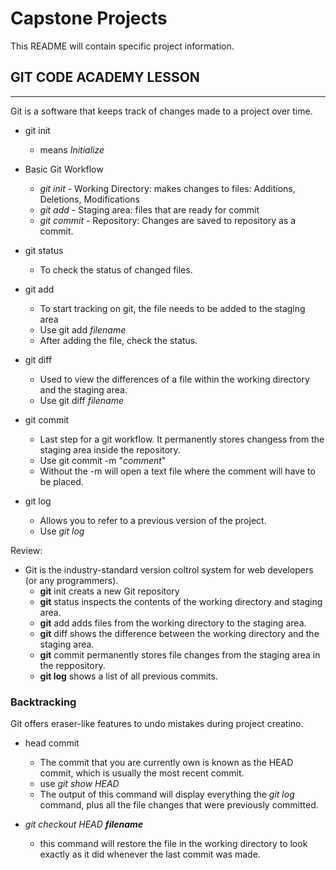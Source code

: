 # Capstone Projects
This README will contain specific project information. 

## GIT CODE ACADEMY LESSON
---
Git is a software that keeps track of changes made to a project over time. 

* git init
  * means _Initialize_

* Basic Git Workflow
  * _git init_ - Working Directory: makes changes to files: Additions, Deletions, Modifications
  * _git add_ - Staging area: files that are ready for commit
  * _git commit_ - Repository: Changes are saved to repository as a commit. 

* git status
  * To check the status of changed files. 

* git add
  * To start tracking on git, the file needs to be added to the staging area
  * Use git add _filename_
  * After adding the file, check the status. 

* git diff
  * Used to view the differences of a file within the working directory and the staging area. 
  * Use git diff _filename_

* git commit
  * Last step for a git workflow. It permanently stores changess from the staging area inside the repository. 
  * Use git commit -m "_comment_" 
  * Without the -m will open a text file where the comment will have to be placed. 

* git log
  * Allows you to refer to a previous version of the project. 
  * Use _git log_


Review: 
* Git is the industry-standard version coltrol system for web developers (or any programmers). 
  * **git** init creats a new Git repository
  * **git** status inspects the contents of the working directory and staging area. 
  * **git** add adds files from the working directory to the staging area. 
  * **git** diff shows the difference between the working directory and the staging area. 
  * **git** commit permanently stores file changes from the staging area in the reppository. 
  * **git log** shows a list of all previous commits. 

### Backtracking
Git offers eraser-like features to undo mistakes during project creatino. 

* head commit
    * The commit that you are currently own is known as the HEAD commit, which is usually the most recent commit. 
    * use _git show HEAD_
    * The output of this command will display everything the _git log_ command, plus all the file changes that were previously committed.

* _git checkout HEAD **filename**_ 
    * this command will restore the file in the working directory to look exactly as it did whenever the last commit was made. 

